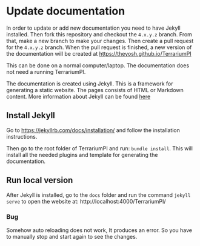 # Update documentation

In order to update or add new documentation you need to have Jekyll installed.
Then fork this repository and checkout the `4.x.y.z` branch. From that, make a
new branch to make your changes. Then create a pull request for the `4.x.y.z`
branch. When the pull request is finished, a new version of the documentation
will be created at https://theyosh.github.io/TerrariumPI

This can be done on a normal computer/laptop. The documentation does not need a
running TerrariumPI.

The documentation is created using Jekyll. This is a framework for generating a
static website. The pages consists of HTML or Markdown content. More information
about Jekyll can be found [here](https://jekyllrb.com/docs/)

## Install Jekyll

Go to https://jekyllrb.com/docs/installation/ and follow the installation
instructions.

Then go to the root folder of TerrariumPI and run: `bundle install`. This will
install all the needed plugins and template for generating the documentation.

## Run local version

After Jekyll is installed, go to the `docs` folder and run the command
`jekyll serve` to open the website at: http://localhost:4000/TerrariumPI/

### Bug

Somehow auto reloading does not work, It produces an error. So you have to
manually stop and start again to see the changes.
